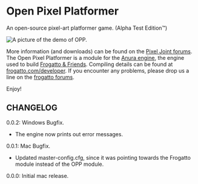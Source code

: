 Open Pixel Platformer
=====================

An open-source pixel-art platformer game. (Alpha Test Edition™)

![A picture of the demo of OPP.](http://ddr0.github.io/images/forum%20posts/snapshot%20103.png "It has animations in-game!")

More information (and downloads) can be found on the [Pixel Joint forums](http://www.pixeljoint.com/forum/forum_posts.asp?TID=16828&PN=1). The Open Pixel Platformer is a module for the [Anura engine](https://github.com/anura-engine/anura/), the engine used to build [Frogatto & Friends](http://www.frogatto.com). Compiling details can be found at [frogatto.com/developer](http://www.frogatto.com/developer). If you encounter any problems, please drop us a line on the [frogatto forums](http://frogatto.com/forum/).

Enjoy!


CHANGELOG
---------
0.0.2: Windows Bugfix.
- The engine now prints out error messages.

0.0.1: Mac Bugfix.
- Updated master-config.cfg, since it was pointing towards the Frogatto module instead of the OPP module.

0.0.0: Initial mac release.
